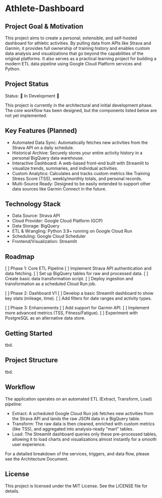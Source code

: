 # Athlete-Dashboard

## Project Goal & Motivation

This project aims to create a personal, extensible, and self-hosted dashboard for athletic activities. By pulling data from APIs like Strava and Garmin, it provides full ownership of training history and enables custom data analysis and visualizations that go beyond the capabilities of the original platforms. It also serves as a practical learning project for building a modern ETL data pipeline using Google Cloud Platform services and Python.

## Project Status

Status: 🚧 In Development 🚧

This project is currently in the architectural and initial development phase. The core workflow has been designed, but the components listed below are not yet implemented.

## Key Features (Planned)

- Automated Data Sync: Automatically fetches new activities from the Strava API on a daily schedule.
- Historical Archive: Securely stores your entire activity history in a personal BigQuery data warehouse.
- Interactive Dashboard: A web-based front-end built with Streamlit to visualize trends, summaries, and individual activities.
- Custom Analytics: Calculates and tracks custom metrics like Training Stress Score (TSS), weekly/monthly totals, and personal records.
- Multi-Source Ready: Designed to be easily extended to support other data sources like Garmin Connect in the future.

## Technology Stack

- Data Source: Strava API
- Cloud Provider: Google Cloud Platform (GCP)
- Data Storage: BigQuery
- ETL & Wrangling: Python 3.9+ running on Google Cloud Run
- Scheduling: Google Cloud Scheduler
- Frontend/Visualization: Streamlit

## Roadmap

[ ] Phase 1: Core ETL Pipeline
    [ ] Implement Strava API authentication and data fetching.
    [ ] Set up BigQuery tables for raw and processed data.
    [ ] Create basic data transformation script.
    [ ] Deploy ingestion and transformation as a scheduled Cloud Run job.

[ ] Phase 2: Dashboard V1
    [ ] Develop a basic Streamlit dashboard to show key stats (mileage, time).
    [ ] Add filters for date ranges and activity types.

[ ] Phase 3: Enhancements
    [ ] Add support for Garmin API.
    [ ] Implement more advanced metrics (TSS, Fitness/Fatigue).
    [ ] Experiment with PostgreSQL as an alternative data store.

## Getting Started

tbd.

## Project Structure

tbd.

## Workflow

The application operates on an automated ETL (Extract, Transform, Load) pipeline:

- Extract: A scheduled Google Cloud Run job fetches new activities from the Strava API and lands the raw JSON data in a BigQuery table.
- Transform: The raw data is then cleaned, enriched with custom metrics (like TSS), and aggregated into analysis-ready "mart" tables.
- Load: The Streamlit dashboard queries only these pre-processed tables, allowing it to load charts and visualizations almost instantly for a smooth user experience.

For a detailed breakdown of the services, triggers, and data flow, please see the Architecture Document.

## License

This project is licensed under the MIT License. See the LICENSE file for details.
